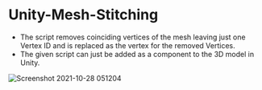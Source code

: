 # Unity-Mesh-Stitching
+ The script removes coinciding vertices of the mesh leaving just one Vertex ID and is replaced as the vertex for the removed Vertices.
+ The given script can just be added as a component to the 3D model in Unity. 

![Screenshot 2021-10-28 051204](https://user-images.githubusercontent.com/65718319/139162967-1d24eeb8-ec2b-452a-aa99-9bebf8e13c35.png)
